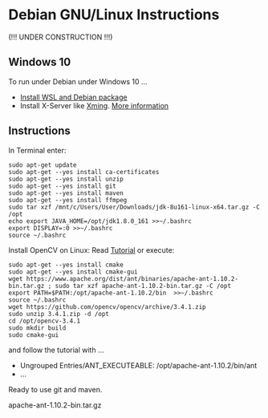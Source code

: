 # Debian GNU/Linux Instructions
(!!! UNDER CONSTRUCTION !!!)

## Windows 10
To run under Debian under Windows 10 ...
* [Install WSL and Debian package](https://www.microsoft.com/de-de/store/p/debian-gnu-linux/9msvkqc78pk6?rtc=1) 
* Install X-Server like [Xming](http://www.straightrunning.com/XmingNotes/). [More information](https://virtualizationreview.com/articles/2017/02/08/graphical-programs-on-windows-subsystem-on-linux.aspx)


## Instructions

In Terminal enter:
```
sudo apt-get update
sudo apt-get --yes install ca-certificates
sudo apt-get --yes install unzip
sudo apt-get --yes install git
sudo apt-get --yes install maven
sudo apt-get --yes install ffmpeg
sudo tar xzf /mnt/c/Users/User/Downloads/jdk-8u161-linux-x64.tar.gz -C /opt
echo export JAVA_HOME=/opt/jdk1.8.0_161 >>~/.bashrc
export DISPLAY=:0 >>~/.bashrc
source ~/.bashrc
```

Install OpenCV on Linux: Read [Tutorial](http://opencv-java-tutorials.readthedocs.io/en/latest/01-installing-opencv-for-java.html) or execute:
```
sudo apt-get --yes install cmake
sudo apt-get --yes install cmake-gui
wget https://www.apache.org/dist/ant/binaries/apache-ant-1.10.2-bin.tar.gz ; sudo tar xzf apache-ant-1.10.2-bin.tar.gz -C /opt
export PATH=$PATH:/opt/apache-ant-1.10.2/bin  >>~/.bashrc
source ~/.bashrc
wget https://github.com/opencv/opencv/archive/3.4.1.zip
sudo unzip 3.4.1.zip -d /opt
cd /opt/opencv-3.4.1
sudo mkdir build
sudo cmake-gui
```
and follow the tutorial with ...

* Ungrouped Entries/ANT_EXECUTEABLE: /opt/apache-ant-1.10.2/bin/ant
* ...



Ready to use git and maven.

apache-ant-1.10.2-bin.tar.gz  